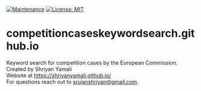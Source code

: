 [![Maintenance](https://img.shields.io/maintenance/yes/2024)](https://github.com/CompetitionCasesKeywordSearch/competitioncaseskeywordsearch.github.io/)
[![License: MIT](https://img.shields.io/badge/License-MIT-yellow.svg)](https://opensource.org/licenses/MIT)
# competitioncaseskeywordsearch.github.io
Keyword search for competition cases by the European Commission. 
<br>
Created by Shriyan Yamali
<br>
Website at <a href="https://shriyanyamali.github.io/">https://shriyanyamali.github.io/</a>
<br>
For questions reach out to srujanshriyan@gmail.com.
